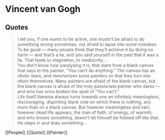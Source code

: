 # Vincent van Gogh

## Quotes

> I tell you, if one wants to be active, one mustn’t be afraid to do something wrong sometimes, not afraid to lapse into some mistakes. To be good — many people think that they’ll achieve it by doing no harm — and that’s a lie, and you said yourself in the past that it was a lie. That leads to stagnation, to mediocrity...  
> You don’t know how paralyzing it is, that stare from a blank canvas that says to the painter, "You can’t do anything." The canvas has an idiotic stare, and mesmerizes some painters so that they turn into idiots themselves. Many painters are afraid of the blank canvas, but the blank canvas is afraid of the truly passionate painter who dares — and who has once broken the spell of "You can’t."  
> Life itself likewise always turns towards one an infinitely meaningless, discouraging, dispiriting blank side on which there is nothing, any more than on a blank canvas. But however meaningless and vain, however dead life appears, the man of faith, of energy, of warmth, and who knows something, doesn’t let himself be fobbed off like that. He steps in and does something...

[[People]] [[Quote]] [[Painter]]

